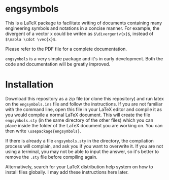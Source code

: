engsymbols
==========

This is a LaTeX package to facilitate writing of documents containing many engineering symbols and notations in a concise manner. For example, the divergent of a vector x could be writen as `$\divergentv{x}$`, instead of `$\nabla \cdot \vec{x}$`.

Please refer to the PDF file for a complete documentation. 

`engsymbols` is a very simple package and it's in early development. Both the code and documentation will be greatly improved.

# Installation

Download this repository as a zip file (or clone this repository) and run latex on the `engsymbols.ins` file and follow the instructions. If you are not familiar with the command line, open this file in your LaTeX editor and compile it as you would compile a normal LaTeX document. This will create the file `engsymbols.sty` (in the same directory of the other files) which you can place inside the folder of the LaTeX document you are working on. You can then write `\usepackage{engsymbols}`.

If there is already a file `engsymbols.sty` in the directory, the compilation process will complain, and ask you if you want to overwrite it. If you are not using a terminal, you may not be able to input the answer, so it's better to remove the `.sty` file before compiling again.

Alternatively, search for your LaTeX distribution help system on how to install files globally. I may add these instructions here later.

